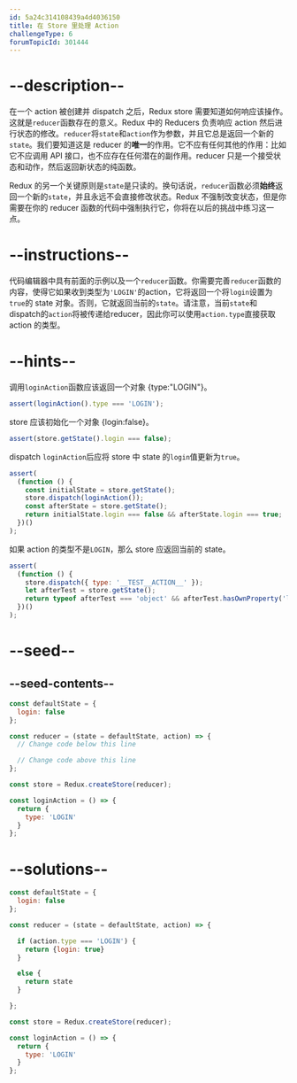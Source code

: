 ```yaml
---
id: 5a24c314108439a4d4036150
title: 在 Store 里处理 Action
challengeType: 6
forumTopicId: 301444
---
```


# --description--

在一个 action 被创建并 dispatch 之后，Redux store 需要知道如何响应该操作。这就是`reducer`函数存在的意义。Redux 中的 Reducers 负责响应 action 然后进行状态的修改。`reducer`将`state`和`action`作为参数，并且它总是返回一个新的`state`。我们要知道这是 reducer 的**唯一**的作用。它不应有任何其他的作用：比如它不应调用 API 接口，也不应存在任何潜在的副作用。reducer 只是一个接受状态和动作，然后返回新状态的纯函数。

Redux 的另一个关键原则是`state`是只读的。换句话说，`reducer`函数必须**始终**返回一个新的`state`，并且永远不会直接修改状态。Redux 不强制改变状态，但是你需要在你的 reducer 函数的代码中强制执行它，你将在以后的挑战中练习这一点。

# --instructions--

代码编辑器中具有前面的示例以及一个`reducer`函数。你需要完善`reducer`函数的内容，使得它如果收到类型为`'LOGIN'`的action，它将返回一个将`login`设置为`true`的 state 对象。否则，它就返回当前的`state`。请注意，当前`state`和dispatch的`action`将被传递给reducer，因此你可以使用`action.type`直接获取 action 的类型。

# --hints--

调用`loginAction`函数应该返回一个对象 {type:"LOGIN"}。

```js
assert(loginAction().type === 'LOGIN');
```

store 应该初始化一个对象 {login:false}。

```js
assert(store.getState().login === false);
```

dispatch `loginAction`后应将 store 中 state 的`login`值更新为`true`。

```js
assert(
  (function () {
    const initialState = store.getState();
    store.dispatch(loginAction());
    const afterState = store.getState();
    return initialState.login === false && afterState.login === true;
  })()
);
```

如果 action 的类型不是`LOGIN`，那么 store 应返回当前的 state。

```js
assert(
  (function () {
    store.dispatch({ type: '__TEST__ACTION__' });
    let afterTest = store.getState();
    return typeof afterTest === 'object' && afterTest.hasOwnProperty('login');
  })()
);
```

# --seed--

## --seed-contents--

```js
const defaultState = {
  login: false
};

const reducer = (state = defaultState, action) => {
  // Change code below this line

  // Change code above this line
};

const store = Redux.createStore(reducer);

const loginAction = () => {
  return {
    type: 'LOGIN'
  }
};
```

# --solutions--

```js
const defaultState = {
  login: false
};

const reducer = (state = defaultState, action) => {

  if (action.type === 'LOGIN') {
    return {login: true}
  }

  else {
    return state
  }

};

const store = Redux.createStore(reducer);

const loginAction = () => {
  return {
    type: 'LOGIN'
  }
};
```
